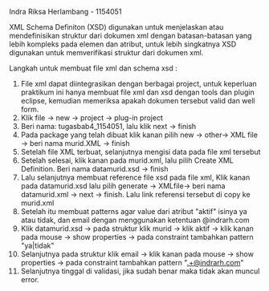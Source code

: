 Indra Riksa Herlambang - 1154051

XML Schema Definiton (XSD) digunakan untuk menjelaskan atau mendefinisikan struktur dari dokumen xml dengan batasan-batasan yang lebih kompleks pada elemen dan atribut, untuk lebih singkatnya XSD digunakan untuk memverifikasi struktur dari dokumen xml.

Langkah untuk membuat file xml dan schema xsd :
1. File xml dapat diintegrasikan dengan berbagai project, untuk keperluan praktikum ini hanya membuat file xml dan xsd dengan tools dan plugin eclipse, kemudian memeriksa apakah dokumen tersebut valid dan well form.
2. Klik file -> new -> project -> plug-in project
3. Beri nama: tugasbab4_1154051, lalu klik next -> finish
4. Pada package yang telah dibuat klik kanan pilih new -> other-> XML file -> beri nama murid.XML -> finish
5. Setelah file XML terbuat, selanjutnya mengisi data pada file xml tersebut
6. Setelah selesai, klik kanan pada murid.xml, lalu pilih Create XML Definition. Beri nama datamurid.xsd -> finish
7. Lalu selanjutnya membuat reference file xsd pada file xml, Klik kanan pada datamurid.xsd lalu pilih generate -> XMLfile-> beri nama datamurid.xml -> next -> finish. Lalu link referensi tersebut di copy ke murid.xml
8. Setelah itu membuat patterns agar value dari atribut "aktif" isinya ya atau tidak, dan email dengan menggunakan ketentuan @indrarh.com
9. Klik datamurid.xsd -> pada struktur klik murid -> klik aktif -> klik kanan pada mouse -> show properties -> pada constraint tambahkan pattern "ya|tidak"
10. Selanjutnya pada struktur klik email -> klik kanan pada mouse -> show properties -> pada constraint tambahkan pattern ".+@indrarh.com"
11. Selanjutnya tinggal di validasi, jika sudah benar maka tidak akan muncul error.
